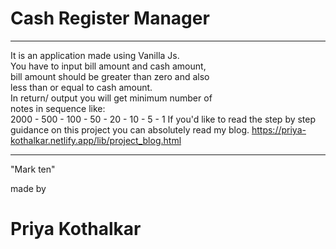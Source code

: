# Cash Register Manager

<hr>

It is an application made using Vanilla Js.
<br>
You have to input bill amount and cash amount, 
<br>
bill amount should be greater than zero and also 
<br>
less than or equal to cash amount.
<br>
In return/ output you will get minimum number of
<br>
notes in sequence like:<br>
2000 - 500 - 100 - 50 - 20 - 10 - 5 - 1
If you'd like to read the step by step guidance on this project
you can absolutely read my blog.
https://priya-kothalkar.netlify.app/lib/project_blog.html

<hr>
 "Mark ten"
 
 made by
 # Priya Kothalkar
